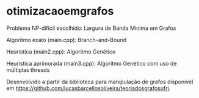# otimizacaoemgrafos
Problema NP-difícil escolhido: Largura de Banda Mínima em Grafos

Algoritmo exato (main.cpp): Branch-and-Bound

Heurística (main2.cpp): Algoritmo Genético

Heurística aprimorada (main3.cpp): Algoritmo Genético com uso de múltiplas threads

Desenvolvido a partir da biblioteca para manipulação de grafos disponível em https://github.com/lucasbarcellosoliveira/teoriadosgrafosufrj.
